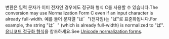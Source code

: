 <span data-ttu-id="62e85-101">변환은 입력 문자가 이미 전자인 경우에도 정규화 형식 C를 사용할 수 있습니다.</span><span class="sxs-lookup"><span data-stu-id="62e85-101">The conversion may use Normalization Form C even if an input character is already full-width.</span></span> <span data-ttu-id="62e85-102">예를 들어 문자열 "は゛"(전자임)는 "ば"로 표준화됩니다.</span><span class="sxs-lookup"><span data-stu-id="62e85-102">For example, the string "は゛" (which is already full-width) is normalized to "ば".</span></span> <span data-ttu-id="62e85-103">[유니코드 정규화 형식](http://unicode.org/reports/tr15)을 참조하세요.</span><span class="sxs-lookup"><span data-stu-id="62e85-103">See [Unicode normalization forms](http://unicode.org/reports/tr15).</span></span>